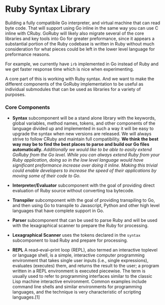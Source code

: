 # Ruby Syntax Library
Building a fully compatibile Go interpreter, and virtual machine that can read
byte code. That will support using Go inline in the same way you can use C
inline with CRuby. GoRuby will likely also migrate several of the core libraries
and key tools into Go for greater preformance, since it appears a substantial
portion of the Ruby codebase is written in Ruby without much consideration for
what pieces could be left in the lower level language for preformance reasons.  

For example, we currently have `irb` implemented in Go instead of Ruby and we
get faster response time which is nice when experimenting. 

A core part of this is working with Ruby syntax. And we want to make the
different components of the GoRuby implementation to be useful as individual
submodules that can be used as libraries for a variety of purposes. 

### Core Components

  * **Syntax** subcomponent will be a stand alone library with the keywords, 
  global variables, method names, tokens, and other components of the language 
  divided up and implemented in such a way it will be easy to upgrade the 
  syntax when new versions are released. We will always strive to follow CRuby 
  and maintain full compatibility. **We think the best way may be to find the 
  best places to parse and build our Go files automatically.** 
  *Additionally we would like to be able to easily extend GoRuby from the Go 
  level. While you can always extend Ruby from your Ruby application, doing 
  so in the low level language would have significant preformance increase 
  over doing it inline. Making this trivial could enable developers to 
  increase the speed of their applications by moving some of their code to 
  Go.*

  * **Interpreter/Evaluator** subcomponent with the goal of providing direct 
  evaluation of Ruby source without converting toa bytecode. 

  * **Transpiler** subcomponent with the goal of providing transpiling to Go,
  and then using Go to transpile to Javascript, Python and other high level
  languages that have complete support in Go.

  * **Parser** subcomponent that can be used to parse Ruby and will be used with
  the lexagraphical scanner to prepare the Ruby for processing.

  * **Lexagraphical Scanner** uses the tokens declared in the `syntax`
  subcomponent to load Ruby and prepare for processing.

  * **REPL** A read–eval–print loop (REPL), also termed an interactive toplevel 
  or language shell, is a simple, interactive computer programming environment 
  that takes single user inputs (i.e., single expressions), evaluates (executes) 
  them, and returns the result to the user; a program written in a REPL 
  environment is executed piecewise. The term is usually used to refer to 
  programming interfaces similar to the classic Lisp machine interactive 
  environment. Common examples include command line shells and similar 
  environments for programming languages, and the technique is very 
  characteristic of scripting languages.[1]

